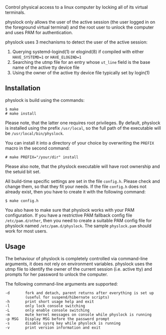 Control physical access to a linux computer by locking all of its virtual
terminals.

physlock only allows the user of the active session (the user logged in on the
foreground virtual terminal) and the root user to unlock the computer and uses
PAM for authentication.

physlock uses 3 mechanisms to detect the user of the active session:

1. Querying systemd-logind(1) or elogind(8) if compiled with either
   `HAVE_SYSTEMD=1` or `HAVE_ELOGIND=1`
2. Searching the utmp file for an entry whose `ut_line` field is the base name
   of the active tty device file
3. Using the owner of the active tty device file typically set by login(1)

Installation
------------
physlock is build using the commands:

    $ make
    # make install

Please note, that the latter one requires root privileges.
By default, physlock is installed using the prefix `/usr/local`, so the full
path of the executable will be `/usr/local/bin/physlock`.

You can install it into a directory of your choice by overwriting the `PREFIX`
macro in the second command:

    # make PREFIX="/your/dir" install

Please also note, that the physlock executable will have root ownership and the
setuid bit set.

All build-time specific settings are set in the file `config.h`. Please check
and change them, so that they fit your needs. If the file `config.h` does not
already exist, then you have to create it with the following command:

    $ make config.h

You also have to make sure that physlock works with your PAM configuration. If
you have a restrictive PAM fallback config file `/etc/pam.d/other`, then you
need to create a suitable PAM config file for physlock named
`/etc/pam.d/physlock`. The sample `physlock.pam` should work for most users.

Usage
-----
The behaviour of physlock is completely controlled via command-line arguments,
it does not rely on environment variables.
physlock uses the utmp file to identify the owner of the current session (i.e.
active tty) and prompts for her password to unlock the computer.

The following command-line arguments are supported:

    -d       fork and detach, parent returns after everything is set up
             (useful for suspend/hibernate scripts)
    -h       print short usage help and exit
    -l       only lock console switching
    -L       only enable console switching
    -m       mute kernel messages on console while physlock is running
    -p MSG   Display MSG before the password prompt
    -s       disable sysrq key while physlock is running
    -v       print version information and exit
